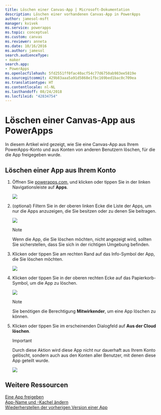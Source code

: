 ```yaml
---
title: Löschen einer Canvas-App | Microsoft-Dokumentation
description: Löschen einer vorhandenen Canvas-App in PowerApps
author: jamesol-msft
manager: kvivek
ms.service: powerapps
ms.topic: conceptual
ms.custom: canvas
ms.reviewer: anneta
ms.date: 10/16/2016
ms.author: jamesol
search.audienceType:
- maker
search.app:
- PowerApps
ms.openlocfilehash: 5fd2551ff0fac40acf54c77d6750ab983ee5819e
ms.sourcegitcommit: 429b83aaa5a91d5868e1fbc169bed1bac0c709ea
ms.translationtype: HT
ms.contentlocale: nl-NL
ms.lasthandoff: 08/24/2018
ms.locfileid: "42834754"
---
```

# <a name="delete-a-canvas-app-from-powerapps"></a>Löschen einer Canvas-App aus PowerApps
In diesem Artikel wird gezeigt, wie Sie eine Canvas-App aus Ihrem PowerApps-Konto und aus Konten von anderen Benutzern löschen, für die die App freigegeben wurde.

## <a name="delete-an-app-from-your-account"></a>Löschen einer App aus Ihrem Konto
1. Öffnen Sie [powerapps.com](https://web.powerapps.com?utm_source=padocs&utm_medium=linkinadoc&utm_campaign=referralsfromdoc), und klicken oder tippen Sie in der linken Navigationsleiste auf **Apps**.
   
    ![](./media/delete-app/file-apps.png)
2. (optional) Filtern Sie in der oberen linken Ecke die Liste der Apps, um nur die Apps anzuzeigen, die Sie besitzen oder zu denen Sie beitragen.
   
    ![](./media/delete-app/filter-list.png)
   
    > [!NOTE]
   > Wenn die App, die Sie löschen möchten, nicht angezeigt wird, sollten Sie sicherstellen, dass Sie sich in der richtigen Umgebung befinden.
3. Klicken oder tippen Sie am rechten Rand auf das Info-Symbol der App, die Sie löschen möchten.
   
    ![](./media/delete-app/app-options.png)
4. Klicken oder tippen Sie in der oberen rechten Ecke auf das Papierkorb-Symbol, um die App zu löschen.
   
    ![](./media/delete-app/delete-icon.png)
   
    > [!NOTE]
   > Sie benötigen die Berechtigung **Mitwirkender**, um eine App löschen zu können.
5. Klicken oder tippen Sie im erscheinenden Dialogfeld auf **Aus der Cloud löschen**.  
   
    > [!IMPORTANT]
   > Durch diese Aktion wird diese App nicht nur dauerhaft aus Ihrem Konto gelöscht, sondern auch aus den Konten aller Benutzer, mit denen diese App geteilt wurde.
   
    ![](./media/delete-app/delete-button.png)

## <a name="more-resources"></a>Weitere Ressourcen
[Eine App freigeben](share-app.md)  
[App-Name und -Kachel ändern](set-name-tile.md)  
[Wiederherstellen der vorherigen Version einer App](restore-an-app.md)  


